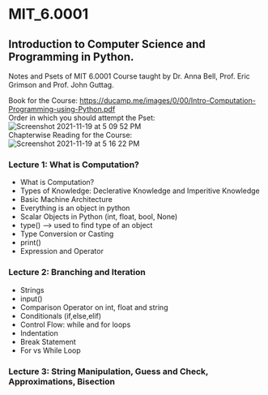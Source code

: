 # MIT_6.0001
## Introduction to Computer Science and Programming in Python.
Notes and Psets of MIT 6.0001 Course taught by Dr. Anna Bell, Prof. Eric Grimson and Prof. John Guttag.  

Book for the Course: https://ducamp.me/images/0/00/Intro-Computation-Programming-using-Python.pdf  
Order in which you should attempt the Pset: ![Screenshot 2021-11-19 at 5 09 52 PM](https://user-images.githubusercontent.com/62128029/142617524-08366f5a-e8de-4267-be7d-f623ff079d3d.png)  
Chapterwise Reading for the Course: ![Screenshot 2021-11-19 at 5 16 22 PM](https://user-images.githubusercontent.com/62128029/142617676-61d19165-d8be-4de5-818d-8a214c3788e5.png)  
### Lecture 1: What is Computation?
- What is Computation?
- Types of Knowledge: Declerative Knowledge and Imperitive Knowledge
- Basic Machine Architecture
- Everything is an object in python 
- Scalar Objects in Python (int, float, bool, None)
- type() --> used to find type of an object
- Type Conversion or Casting
- print()
- Expression and Operator
### Lecture 2: Branching and Iteration
- Strings
- input()
- Comparison Operator on int, float and string
- Conditionals (if,else,elif)
- Control Flow: while and for loops
- Indentation
- Break Statement
- For vs While Loop
### Lecture 3: String Manipulation, Guess and Check, Approximations, Bisection
